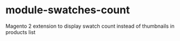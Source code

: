 # module-swatches-count
 Magento 2 extension to display swatch count instead of thumbnails in products list
